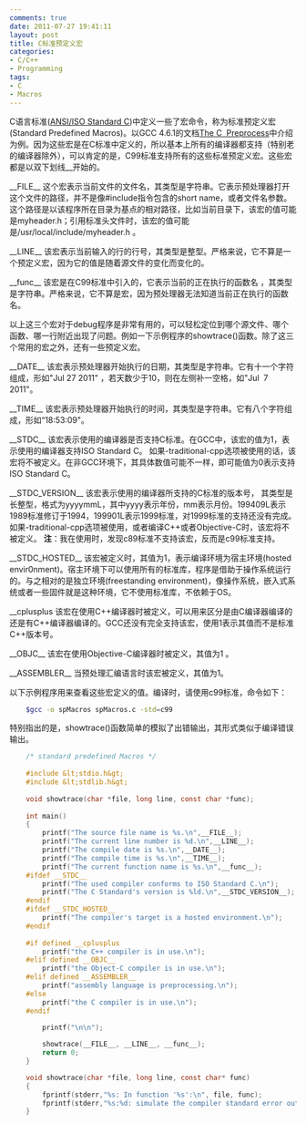 ```yaml
---
comments: true
date: 2011-07-27 19:41:11
layout: post
title: C标准预定义宏
categories:
- C/C++
- Programming
tags:
- C
- Macros
---
```


C语言标准([ANSI/ISO Standard C](http://c-faq.com/ansi/index.html))中定义一些了宏命令，称为标准预定义宏(Standard Predefined Macros)。以GCC 4.6.1的文档[The C  Preprocess](http://gcc.gnu.org/onlinedocs/gcc-4.6.1/cpp/Standard-Predefined-Macros.html)中介绍为例。因为这些宏是在C标准中定义的，所以基本上所有的编译器都支持（特别老的编译器除外），可以肯定的是，C99标准支持所有的这些标准预定义宏。这些宏都是以双下划线\_\_开始的。
<!-- more -->
\_\_FILE\_\_
这个宏表示当前文件的文件名，其类型是字符串。它表示预处理器打开这个文件的路径，并不是像#include指令包含的short name，或者文件名参数。这个路径是以该程序所在目录为基点的相对路径，比如当前目录下，该宏的值可能是myheader.h；引用标准头文件时，该宏的值可能是/usr/local/include/myheader.h 。

\_\_LINE\_\_
该宏表示当前输入的行的行号，其类型是整型。严格来说，它不算是一个预定义宏，因为它的值是随着源文件的变化而变化的。

\_\_func\_\_
该宏是在C99标准中引入的，它表示当前的正在执行的函数名 ，其类型是字符串。严格来说，它不算是宏，因为预处理器无法知道当前正在执行的函数名。

以上这三个宏对于debug程序是非常有用的，可以轻松定位到哪个源文件、哪个函数、哪一行附近出现了问题。例如一下示例程序的showtrace()函数。除了这三个常用的宏之外，还有一些预定义宏。

\_\_DATE\_\_
该宏表示预处理器开始执行的日期，其类型是字符串。它有十一个字符组成，形如"Jul 27 2011" ，若天数少于10，则在左侧补一空格，如"Jul  7 2011"。

\_\_TIME\_\_
该宏表示预处理器开始执行的时间，其类型是字符串。它有八个字符组成，形如“18:53:09"。

\_\_STDC\_\_
该宏表示使用的编译器是否支持C标准。在GCC中，该宏的值为1，表示使用的编译器支持ISO Standard C。 如果-traditional-cpp选项被使用的话，该宏将不被定义。在非GCC环境下，其具体数值可能不一样，即可能值为0表示支持ISO Standard C。

\_\_STDC\_VERSION\_\_
该宏表示使用的编译器所支持的C标准的版本号， 其类型是长整型，格式为yyyymmL，其中yyyy表示年份，mm表示月份。199409L表示1989标准修订于1994，199901L表示1999标准，对1999标准的支持还没有完成。如果-traditional-cpp选项被使用，或者编译C++或者Objective-C时，该宏将不被定义。
**注**：我在使用时，发现c89标准不支持该宏，反而是c99标准支持。

\_\_STDC\_HOSTED\_\_
该宏被定义时，其值为1，表示编译环境为宿主环境(hosted envir0nment)。宿主环境下可以使用所有的标准库，程序是借助于操作系统运行的。与之相对的是独立环境(freestanding environment)，像操作系统，嵌入式系统或者一些固件就是这种环境，它不使用标准库，不依赖于OS。

\_\_cplusplus
该宏在使用C++编译器时被定义，可以用来区分是由C编译器编译的还是有C++编译器编译的。GCC还没有完全支持该宏，使用1表示其值而不是标准C++版本号。

\_\_OBJC\_\_
该宏在使用Objective-C编译器时被定义，其值为1 。

\_\_ASSEMBLER\_\_
当预处理汇编语言时该宏被定义，其值为1。

以下示例程序用来查看这些宏定义的值。编译时，请使用c99标准，命令如下：
``` bash
    $gcc -o spMacros spMacros.c -std=c99
```
特别指出的是，showtrace()函数简单的模拟了出错输出，其形式类似于编译错误输出。
``` c
    /* standard predefined Macros */
    
    #include &lt;stdio.h&gt;
    #include &lt;stdlib.h&gt;
    
    void showtrace(char *file, long line, const char *func);
    
    int main()
    {
        printf("The source file name is %s.\n",__FILE__);
        printf("The current line number is %d.\n",__LINE__);
        printf("The compile date is %s.\n",__DATE__);
        printf("The compile time is %s.\n",__TIME__);
        printf("The current function name is %s.\n",__func__);
    #ifdef __STDC__
        printf("The used compiler conforms to ISO Standard C.\n");
        printf("The C Standard's version is %ld.\n",__STDC_VERSION__);
    #endif
    #ifdef __STDC_HOSTED__
        printf("The compiler's target is a hosted environment.\n");
    #endif
        
    #if defined __cplusplus
        printf("the C++ compiler is in use.\n");
    #elif defined __OBJC__
        printf("the Object-C compiler is in use.\n");
    #elif defined __ASSEMBLER__
        printf("assembly language is preprocessing.\n");
    #else
        printf("the C compiler is in use.\n");
    #endif
        
        printf("\n\n");

        showtrace(__FILE__, __LINE__, __func__);
        return 0;
    }

    void showtrace(char *file, long line, const char* func)
    {
        fprintf(stderr,"%s: In function '%s':\n", file, func);
        fprintf(stderr,"%s:%d: simulate the compiler standard error output.\n", file, line);
    }
```    
